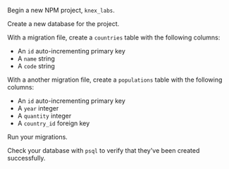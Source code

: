 Begin a new NPM project, `knex_labs`.

Create a new database for the project.

With a migration file, create a `countries` table with the following columns:

- An `id` auto-incrementing primary key
- A `name` string
- A `code` string

With a another migration file, create a `populations` table with the following columns:

- An `id` auto-incrementing primary key
- A `year` integer
- A `quantity` integer
- A `country_id` foreign key

Run your migrations.

Check your database with `psql` to verify that they've been created successfully.
